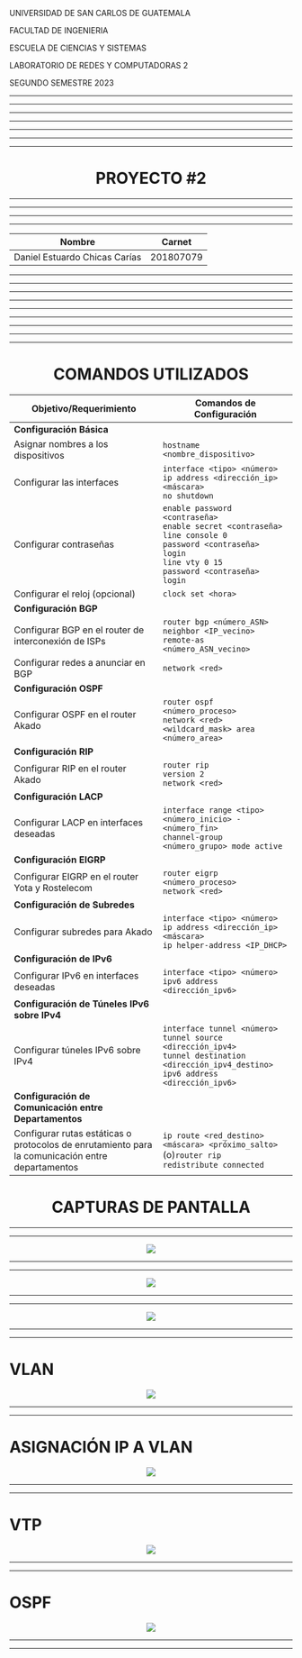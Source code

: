 <p>UNIVERSIDAD DE SAN CARLOS DE GUATEMALA</p>
<p>FACULTAD DE INGENIERIA</p>
<p>ESCUELA DE CIENCIAS Y SISTEMAS</p>
<p>LABORATORIO DE REDES Y COMPUTADORAS 2</p>
<p>SEGUNDO SEMESTRE 2023</p> 

---


---


---


---


---


---


---

<center> <h1>PROYECTO #2</h1> </center> 



---


---


---


---



| Nombre   |      Carnet      |  
|----------|:-------------:|
| Daniel Estuardo Chicas Carías    | 201807079 | 


---


---


---


---




---


---


---


---


---



<center> <h1>COMANDOS UTILIZADOS</h1> </center> 


| **Objetivo/Requerimiento** | **Comandos de Configuración** |
| --- | --- |
| **Configuración Básica** | |
| Asignar nombres a los dispositivos | `hostname <nombre_dispositivo>` |
| Configurar las interfaces | `interface <tipo> <número>`<br>`ip address <dirección_ip> <máscara>`<br>`no shutdown` |
| Configurar contraseñas | `enable password <contraseña>`<br>`enable secret <contraseña>`<br>`line console 0`<br>`password <contraseña>`<br>`login`<br>`line vty 0 15`<br>`password <contraseña>`<br>`login` |
| Configurar el reloj (opcional) | `clock set <hora>` |
| **Configuración BGP** | |
| Configurar BGP en el router de interconexión de ISPs | `router bgp <número_ASN>`<br>`neighbor <IP_vecino> remote-as <número_ASN_vecino>` |
| Configurar redes a anunciar en BGP | `network <red>` |
| **Configuración OSPF** | |
| Configurar OSPF en el router Akado | `router ospf <número_proceso>`<br>`network <red> <wildcard_mask> area <número_area>` |
| **Configuración RIP** | |
| Configurar RIP en el router Akado | `router rip`<br>`version 2`<br>`network <red>` |
| **Configuración LACP** | |
| Configurar LACP en interfaces deseadas | `interface range <tipo> <número_inicio> - <número_fin>`<br>`channel-group <número_grupo> mode active` |
| **Configuración EIGRP** | |
| Configurar EIGRP en el router Yota y Rostelecom | `router eigrp <número_proceso>`<br>`network <red>` |
| **Configuración de Subredes** | |
| Configurar subredes para Akado | `interface <tipo> <número>`<br>`ip address <dirección_ip> <máscara>`<br>`ip helper-address <IP_DHCP>` |
| **Configuración de IPv6** | |
| Configurar IPv6 en interfaces deseadas | `interface <tipo> <número>`<br>`ipv6 address <dirección_ipv6>` |
| **Configuración de Túneles IPv6 sobre IPv4** | |
| Configurar túneles IPv6 sobre IPv4 | `interface tunnel <número>`<br>`tunnel source <dirección_ipv4>`<br>`tunnel destination <dirección_ipv4_destino>`<br>`ipv6 address <dirección_ipv6>` |
| **Configuración de Comunicación entre Departamentos** | |
| Configurar rutas estáticas o protocolos de enrutamiento para la comunicación entre departamentos | `ip route <red_destino> <máscara> <próximo_salto>`<br> (o)`router rip`<br>`redistribute connected` |


<center> <h1>CAPTURAS DE PANTALLA</h1> </center> 

---
---

<p align="center">
  <a href="#"><img src="./img/TOPOLOGIA.jpeg"/></a>
</p>

---
--- 

<p align="center">
  <a href="#"><img src="./img/AVPC.jpeg"/></a>
</p>

---
---

<p align="center">
  <a href="#"><img src="./img/LACP.jpeg"/></a>
</p>

---
---
# VLAN
<p align="center">
  <a href="#"><img src="./img/VLAN.jpeg"/></a>
</p>

---
---
# ASIGNACIÓN IP A VLAN
<p align="center">
  <a href="#"><img src="./img/IPVLAN.jpeg"/></a>
</p>

---
---

# VTP
<p align="center">
  <a href="#"><img src="./img/VTP.jpeg"/></a>
</p>

---
---

# OSPF
<p align="center">
  <a href="#"><img src="./img/OSPF.PNG"/></a>
</p>

---
---
